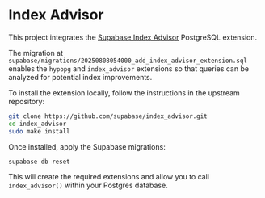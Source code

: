# Index Advisor

This project integrates the [Supabase Index Advisor](https://github.com/supabase/index_advisor) PostgreSQL extension.

The migration at `supabase/migrations/20250808054000_add_index_advisor_extension.sql` enables the `hypopg` and `index_advisor` extensions so that queries can be analyzed for potential index improvements.

To install the extension locally, follow the instructions in the upstream repository:

```sh
git clone https://github.com/supabase/index_advisor.git
cd index_advisor
sudo make install
```

Once installed, apply the Supabase migrations:

```sh
supabase db reset
```

This will create the required extensions and allow you to call `index_advisor()` within your Postgres database.

